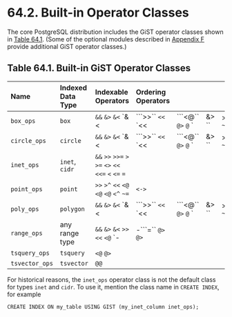 # 64.2. Built-in Operator Classes

The core PostgreSQL distribution includes the GiST operator classes shown in [Table 64.1](https://www.postgresql.org/docs/12/gist-builtin-opclasses.html#GIST-BUILTIN-OPCLASSES-TABLE). \(Some of the optional modules described in [Appendix F](https://www.postgresql.org/docs/12/contrib.html) provide additional GiST operator classes.\)

## **Table 64.1. Built-in GiST Operator Classes**

| Name | Indexed Data Type | Indexable Operators | Ordering Operators |  |  |  |  |
| :--- | :--- | :--- | :--- | :--- | :--- | :--- | :--- |
| `box_ops` | `box` | `&&` `&>` `&<` \`&&lt; | ```>>`` `<<` \`&lt;&lt; | ```<@`` `@>` `@` \` | &&gt; `` | &gt;&gt;```~`` `~=` |  |
| `circle_ops` | `circle` | `&&` `&>` `&<` \`&&lt; | ```>>`` `<<` \`&lt;&lt; | ```<@`` `@>` `@` \` | &&gt; `` | &gt;&gt;```~`` `~=` | `<->` |
| `inet_ops` | `inet`, `cidr` | `&&` `>>` `>>=` `>` `>=` `<>` `<<` `<<=` `<` `<=` `=` |  |  |  |  |  |
| `point_ops` | `point` | `>>` `>^` `<<` `<@` `<@` `<@` `<^` `~=` | `<->` |  |  |  |  |
| `poly_ops` | `polygon` | `&&` `&>` `&<` \`&&lt; | ```>>`` `<<` \`&lt;&lt; | ```<@`` `@>` `@` \` | &&gt; `` | &gt;&gt;```~`` `~=` | `<->` |
| `range_ops` | any range type | `&&` `&>` `&<` `>>` `<<` `<@` \`- | -```=`` `@>` `@>` |  |  |  |  |
| `tsquery_ops` | `tsquery` | `<@` `@>` |  |  |  |  |  |
| `tsvector_ops` | `tsvector` | `@@` |  |  |  |  |  |

For historical reasons, the `inet_ops` operator class is not the default class for types `inet` and `cidr`. To use it, mention the class name in `CREATE INDEX`, for example

```text
CREATE INDEX ON my_table USING GIST (my_inet_column inet_ops);
```

